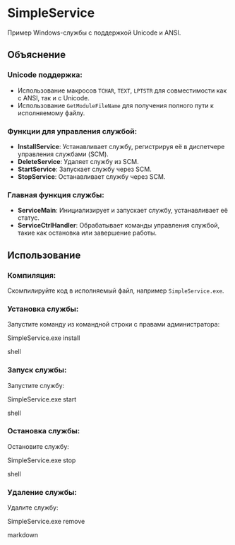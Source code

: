 # SimpleService

Пример Windows-службы с поддержкой Unicode и ANSI.

## Объяснение

### Unicode поддержка:
- Использование макросов `TCHAR`, `TEXT`, `LPTSTR` для совместимости как с ANSI, так и с Unicode.
- Использование `GetModuleFileName` для получения полного пути к исполняемому файлу.

### Функции для управления службой:
- **InstallService**: Устанавливает службу, регистрируя её в диспетчере управления службами (SCM).
- **DeleteService**: Удаляет службу из SCM.
- **StartService**: Запускает службу через SCM.
- **StopService**: Останавливает службу через SCM.

### Главная функция службы:
- **ServiceMain**: Инициализирует и запускает службу, устанавливает её статус.
- **ServiceCtrlHandler**: Обрабатывает команды управления службой, такие как остановка или завершение работы.

## Использование

### Компиляция:
Скомпилируйте код в исполняемый файл, например `SimpleService.exe`.

### Установка службы:
Запустите команду из командной строки с правами администратора:

SimpleService.exe install

shell


### Запуск службы:
Запустите службу:

SimpleService.exe start

shell


### Остановка службы:
Остановите службу:

SimpleService.exe stop

shell


### Удаление службы:
Удалите службу:

SimpleService.exe remove

markdown



